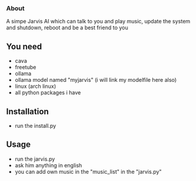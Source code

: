 ### About
A simpe Jarvis AI which can talk to you and play music, update the system and shutdown, reboot and be a best friend to you
## You need
- cava
- freetube
- ollama
- ollama model named "myjarvis" (i will link my modelfile here also)
- linux (arch linux)
- all python packages i have
## Installation
- run the install.py
## Usage
- run the jarvis.py
- ask him anything in english
- you can add own music in the "music_list" in the "jarvis.py"


